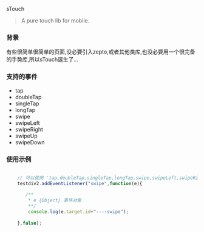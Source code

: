 sTouch

> A pure touch lib for mobile.

### 背景

有些很简单很简单的页面,没必要引入zepto,或者其他类库,也没必要用一个很完备的手势库,所以sTouch诞生了...

### 支持的事件

- tap
- doubleTap
- singleTap
- longTap
- swipe
- swipeLeft
- swipeRight
- swipeUp
- swipeDown

### 使用示例

``` javascript
    
    // 可以使用 'tap,doubleTap,singleTap,longTap,swipe,swipeLeft,swipeRight,swipeUp,swipeDown'事件
    testdiv2.addEventListener("swipe",function(e){
        
       /**
        * e {Object} 事件对象
        **/ 
        console.log(e.target.id+"----swipe");
         
    },false);

```

